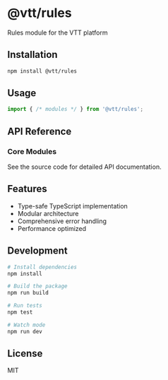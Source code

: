 # @vtt/rules

Rules module for the VTT platform

## Installation

```bash
npm install @vtt/rules
```

## Usage

```typescript
import { /* modules */ } from '@vtt/rules';
```

## API Reference

### Core Modules

See the source code for detailed API documentation.

## Features

- Type-safe TypeScript implementation
- Modular architecture
- Comprehensive error handling
- Performance optimized

## Development

```bash
# Install dependencies
npm install

# Build the package
npm run build

# Run tests
npm test

# Watch mode
npm run dev
```

## License

MIT
